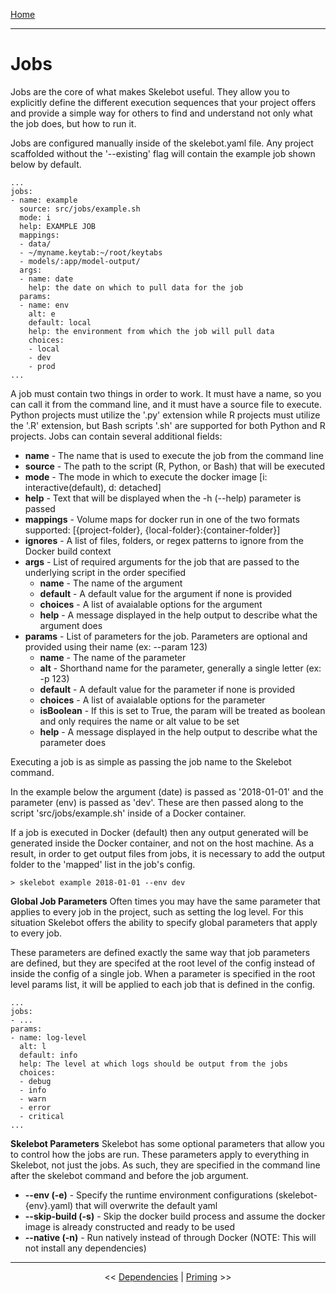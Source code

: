 [Home](index.md)

---

# Jobs

Jobs are the core of what makes Skelebot useful. They allow you to explicitly define the different execution sequences that your project offers and provide a simple way for others to find and understand not only what the job does, but how to run it.

Jobs are configured manually inside of the skelebot.yaml file. Any project scaffolded without the '--existing' flag will contain the example job shown below by default.

```
...
jobs:
- name: example
  source: src/jobs/example.sh
  mode: i
  help: EXAMPLE JOB
  mappings: 
  - data/
  - ~/myname.keytab:~/root/keytabs
  - models/:app/model-output/
  args:
  - name: date
    help: the date on which to pull data for the job
  params:
  - name: env
    alt: e
    default: local
    help: the environment from which the job will pull data
    choices:
    - local
    - dev
    - prod
...
```

A job must contain two things in order to work. It must have a name, so you can call it from the command line, and it must have a source file
to execute. Python projects must utilize the '.py' extension while R projects must utilize the '.R' extension, but Bash scripts '.sh' are supported for both Python and R projects. Jobs can contain several additional fields:

 - **name** - The name that is used to execute the job from the command line
 - **source** - The path to the script (R, Python, or Bash) that will be executed
 - **mode** - The mode in which to execute the docker image [i: interactive(default), d: detached]
 - **help** - Text that will be displayed when the -h (--help) parameter is passed
 - **mappings** - Volume maps for docker run in one of the two formats supported: [{project-folder}, {local-folder}:{container-folder}]
 - **ignores** - A list of files, folders, or regex patterns to ignore from the Docker build context
 - **args** - List of required arguments for the job that are passed to the underlying script in the order specified
   - **name** - The name of the argument
   - **default** - A default value for the argument if none is provided
   - **choices** - A list of avaialable options for the argument
   - **help** - A message displayed in the help output to describe what the argument does
 - **params** - List of parameters for the job. Parameters are optional and provided using their name (ex: --param 123)
   - **name** - The name of the parameter
   - **alt** - Shorthand name for the parameter, generally a single letter (ex: -p 123)
   - **default** - A default value for the parameter if none is provided
   - **choices** - A list of avaialable options for the parameter
   - **isBoolean** - If this is set to True, the param will be treated as boolean and only requires the name or alt value to be set
   - **help** - A message displayed in the help output to describe what the parameter does

Executing a job is as simple as passing the job name to the Skelebot command.

In the example below the argument (date) is passed as '2018-01-01' and the parameter (env) is passed as 'dev'. These are then passed along to the script 'src/jobs/example.sh' inside of a Docker container.

If a job is executed in Docker (default) then any output generated will be generated inside the Docker container, and not on the host machine. As a result, in order to get output files from jobs, it is necessary to add the output folder to the 'mapped' list in the job's config.

```
> skelebot example 2018-01-01 --env dev
```

**Global Job Parameters**
Often times you may have the same parameter that applies to every job in the project, such as setting the log level. For this situation Skelebot offers the ability to specify global parameters that apply to every job.

These parameters are defined exactly the same way that job parameters are defined, but they are specifed at the root level of the config instead of inside the config of a single job. When a parameter is specified in the root level params list, it will be applied to each job that is defined in the config.

```
...
jobs:
- ...
params:
- name: log-level
  alt: l
  default: info
  help: The level at which logs should be output from the jobs
  choices:
  - debug
  - info
  - warn
  - error
  - critical
...
```

**Skelebot Parameters**
Skelebot has some optional parameters that allow you to control how the jobs are run. These parameters apply to everything in Skelebot, not just the jobs. As such, they are specified in the command line after the skelebot command and before the job argument.

 - **--env (-e)** - Specify the runtime environment configurations (skelebot-{env}.yaml) that will overwrite the default yaml
 - **--skip-build (-s)** - Skip the docker build process and assume the docker image is already constructed and ready to be used
 - **--native (-n)** - Run natively instead of through Docker (NOTE: This will not install any dependencies)

---

<center><< <a href="dependencies.html">Dependencies</a>  |  <a href="priming.html">Priming</a> >></center>
